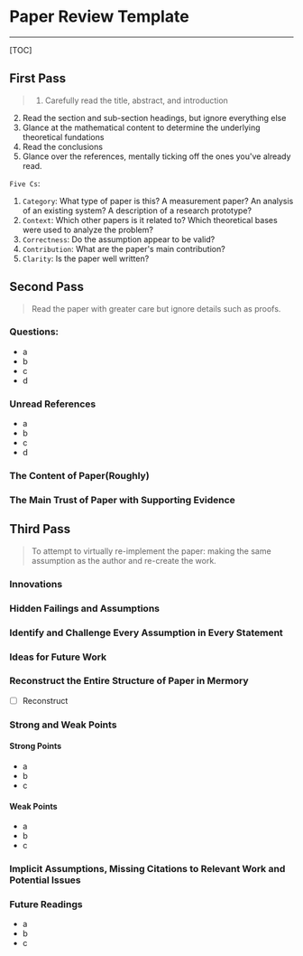 # Paper Review Template

---

[TOC]

## First Pass
> 1. Carefully read the title, abstract, and introduction
2. Read the section and sub-section headings, but ignore everything else
3. Glance at the mathematical content to determine the underlying theoretical fundations
4. Read the conclusions
5. Glance over the references, mentally ticking off the ones you've already read.

`Five Cs`:
1. `Category`: What type of paper is this? A measurement paper? An analysis of an existing system? A description of a research prototype?
2. `Context`: Which other papers is it related to? Which theoretical bases were used to analyze the problem?
3. `Correctness`: Do the assumption appear to be valid?
4. `Contribution`: What are the paper's main contribution?
5. `Clarity`: Is the paper well written?


## Second Pass
> Read the paper with greater care but ignore details such as proofs.
### Questions:
* a
* b
* c
* d


### Unread References
* a
* b
* c
* d

### The Content of Paper(Roughly)


### The Main Trust of Paper with Supporting Evidence

## Third Pass
> To attempt to virtually re-implement the paper: making the same assumption as the author and re-create the work.

### Innovations

### Hidden Failings and Assumptions

### Identify and Challenge Every Assumption in Every Statement

### Ideas for Future Work

### Reconstruct the Entire Structure of Paper in Mermory
- [ ] Reconstruct

### Strong and Weak Points
#### Strong Points
* a
* b
* c

#### Weak Points
* a
* b
* c

### Implicit Assumptions, Missing Citations to Relevant Work and Potential Issues


### Future Readings
* a
* b
* c



































